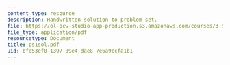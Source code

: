 ```yaml
---
content_type: resource
description: Handwritten solution to problem set.
file: https://ol-ocw-studio-app-production.s3.amazonaws.com/courses/3-53-electrochemical-processing-of-materials-spring-2001/bfe53ef0139789e4dae87e6a9ccfa1b1_ps1sol.pdf
file_type: application/pdf
resourcetype: Document
title: ps1sol.pdf
uid: bfe53ef0-1397-89e4-dae8-7e6a9ccfa1b1
---
```

